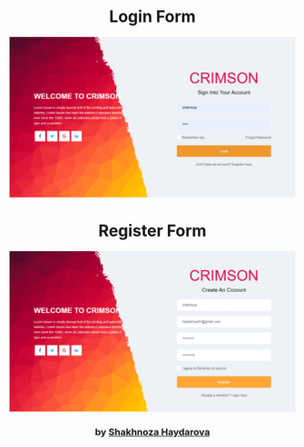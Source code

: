 <div align="center">

# Login  Form 

<img src="admin/base.png">

# Register Form 

<img src="admin/base1.png">

### by <a href="https://github.com/shahnozahaydarova">Shakhnoza Haydarova</a>

</div>